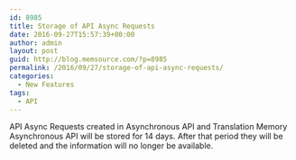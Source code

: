 ```yaml
---
id: 8985
title: Storage of API Async Requests
date: 2016-09-27T15:57:39+00:00
author: admin
layout: post
guid: http://blog.memsource.com/?p=8985
permalink: /2016/09/27/storage-of-api-async-requests/
categories:
  - New Features
tags:
  - API
---
```

API Async Requests created in Asynchronous API and Translation Memory Asynchronous API will be stored for 14 days. After that period they will be deleted and the information will no longer be available.